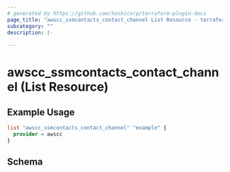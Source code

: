 ```yaml
---
# generated by https://github.com/hashicorp/terraform-plugin-docs
page_title: "awscc_ssmcontacts_contact_channel List Resource - terraform-provider-awscc"
subcategory: ""
description: |-
  
---
```


# awscc_ssmcontacts_contact_channel (List Resource)



## Example Usage

```terraform
list "awscc_ssmcontacts_contact_channel" "example" {
  provider = awscc
}
```

<!-- schema generated by tfplugindocs -->
## Schema
